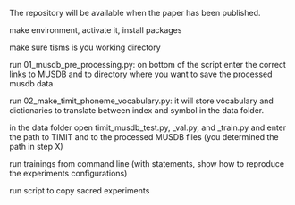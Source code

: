 
The repository will be available when the paper has been published.


make environment, activate it, install packages

make sure tisms is you working directory

run 01\_musdb\_pre\_processing.py: on bottom of the script enter the correct links to MUSDB and to directory where you want to save the processed musdb data

run 02\_make\_timit\_phoneme\_vocabulary.py: it will store vocabulary and dictionaries to translate between index and symbol in the data folder.

in the data folder open timit_musdb_test.py, _val.py, and _train.py and enter the path to TIMIT and to the processed MUSDB files (you determined the path in step X)

run trainings from command line (with statements, show how to reproduce the experiments configurations)

run script to copy sacred experiments










